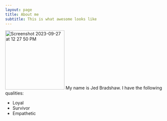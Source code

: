 ```yaml
---
layout: page
title: About me
subtitle: This is what awesome looks like
---
```

<img width="190" alt="Screenshot 2023-09-27 at 12 27 50 PM" src="https://github.com/jedbradshaw/jedbradshaw.github.io/assets/5170695/f843c9c3-a227-479d-b173-0a1fe063a101">
My name is Jed Bradshaw. I have the following qualities:

- Loyal
- Survivor
- Empathetic


